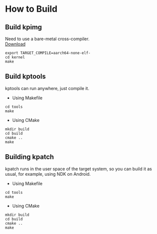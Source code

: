 # How to Build

## Build kpimg

Need to use a bare-metal cross-compiler.  
[Download](https://developer.arm.com/downloads/-/arm-gnu-toolchain-downloads)

```shell
export TARGET_COMPILE=aarch64-none-elf-
cd kernel
make
```

## Build kptools

kptools can run anywhere, just compile it.

- Using Makefile

```shell
cd tools
make
```

- Using CMake

```shell
mkdir build
cd build
cmake ..
make
```

## Building kpatch

kpatch runs in the user space of the target system, so you can build it as usual, for example, using NDK on Android.

- Using Makefile

```shell
cd tools
make
```

- Using CMake

```shell
mkdir build
cd build
cmake ..
make
```
